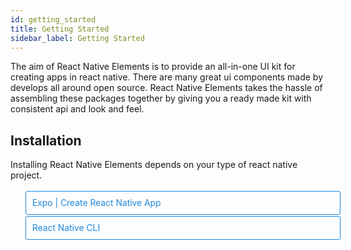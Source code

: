 ```yaml
---
id: getting_started
title: Getting Started
sidebar_label: Getting Started
---
```


The aim of React Native Elements is to provide an all-in-one UI kit for creating apps in react native.
There are many great ui components made by develops all around open source. React Native Elements takes the hassle of
assembling these packages together by giving you a ready made kit with consistent api and look and feel.

## Installation

Installing React Native Elements depends on your type of react native project.

<style>
  .toggler li {
    display: inline-block;
    position: relative;
    top: 1px;
    padding: 10px;
    margin: 0px 2px 0px 2px;
    border: 1px solid #2089dc;
    border-bottom-color: transparent;
    border-radius: 3px 3px 0px 0px;
    color: #2089dc;
    background-color: transparent;
    font-size: 0.99em;
    cursor: pointer;
  }
  .toggler li:first-child {
    margin-left: 0;
  }
  .toggler li:last-child {
    margin-right: 0;
  }
  .toggler ul {
    width: 100%;
    display: inline-block;
    list-style-type: none;
    margin: 0;
    border-bottom: 1px solid #2089dc;
    cursor: default;
  }
  .mainContainer .wrapper .toggler ul {
    padding-left: 0;
  }
  .mainContainer .wrapper .toggler ul li {
    margin-bottom: 0;
  }
  @media screen and (max-width: 960px) {
    .toggler li,
    .toggler li:first-child,
    .toggler li:last-child {
      display: block;
      border-bottom-color: #2089dc;
      border-radius: 3px;
      margin: 2px 0px 2px 0px;
    }
    .toggler ul {
      border-bottom: 0;
    }
  }
  .toggler a {
    display: inline-block;
    padding: 10px 5px;
    margin: 2px;
    border: 1px solid #2089dc;
    border-radius: 3px;
    text-decoration: none !important;
  }
  .display-expo .toggler .button-expo,
  .display-native .toggler .button-native {
    background-color: #2089dc;
    color: white;
  }
  block { display: none; }
  .display-expo block.expo,
  .display-native block.native {
    display: block;
  }
</style>

<div class="toggler">
  <ul role="tablist" >
    <li id="expo" class="button-expo" aria-selected="false" role="tab" tabindex="0" aria-controls="expo" onclick="displayTab('expo')">
      Expo | Create React Native App
    </li>
    <li id="native" class="button-native" aria-selected="false" role="tab" tabindex="-1" aria-controls="nativetab" onclick="displayTab('native')">
      React Native CLI
    </li>
  </ul>
</div>

<block class="expo" />

[Expo](https://expo.io) or [create-react-native-app](https://github.com/react-community/create-react-native-app) projects include **react-native-vector-icons** out of the box, so all you need to do
is install **react-native-elements**.

```
yarn add react-native-elements
# or with npm
npm install --save react-native-elements
```

> **Note:**
> If you see the `UNMET PEER DEPENDENCY` warning for **react-native-vector-icons** like below, you can ignore it as _react-native-vector-icons_ is already installed by _expo_ or _crna_.
>
> ![React Native Vector Icons Unmet Peer Dependency](http://i.imgur.com/Uzwv5ue.png)

<block class="native" />

If your project is a standard React Native project created using `react-native init` (it should have an ios/android directory), then follow these installation instructions:

### Step 1: Install react-native-elements

```
yarn add react-native-elements@beta
# or with npm
npm i react-native-elements@beta --save
```

### Step 2: Install react-native-vector-icons

If you have already installed **react-native-vector-icons** as a dependency for your project you can skip this step. Otherwise run the following command:

```
# yarn
yarn add react-native-vector-icons
# or with npm
npm i --save react-native-vector-icons

# link
react-native link react-native-vector-icons
```

_If you have any issues installing react-native-vector-icons, check out their installation guide [here](https://github.com/oblador/react-native-vector-icons#installation) or debug it using [this issue](https://github.com/react-native-training/react-native-elements/issues/503)._

<script>
  function displayTab(value) {
    var container = document.getElementsByTagName('block')[0].parentNode;
    container.className = 'display-' + value;
  }
  function convertBlocks() {
    // Convert <div>...<span><block /></span>...</div>
    // Into <div>...<block />...</div>
    var blocks = document.querySelectorAll('block');
    for (var i = 0; i < blocks.length; ++i) {
      var block = blocks[i];
      var span = blocks[i].parentNode;
      var container = span.parentNode;
      container.insertBefore(block, span);
      container.removeChild(span);
    }
    // Convert <div>...<block />content<block />...</div>
    // Into <div>...<block>content</block><block />...</div>
    blocks = document.querySelectorAll('block');
    for (var i = 0; i < blocks.length; ++i) {
      var block = blocks[i];
      while (
        block.nextSibling &&
        block.nextSibling.tagName !== 'BLOCK'
      ) {
        block.appendChild(block.nextSibling);
      }
    }
  }
  convertBlocks();
  displayTab('expo')
</script>

